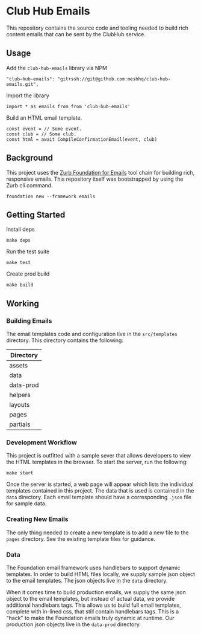 
# Club Hub Emails

This repository contains the source code and tooling needed to build rich content emails that can be sent by the ClubHub service. 

## Usage

Add the `club-hub-emails` library via NPM 

```
"club-hub-emails": "git+ssh://git@github.com:meshhq/club-hub-emails.git",
```

Import the library 

```
import * as emails from from 'club-hub-emails'
```

Build an HTML email template. 

```
const event = // Some event.
const club = // Some club.
const html = await CompileConfirmationEmail(event, club)
```

## Background

This project uses the [Zurb Foundation for Emails](https://foundation.zurb.com/emails.html) tool chain for building rich, responsive emails. This repository itself was bootstrapped by using the Zurb cli command.

```
foundation new --framework emails
```

## Getting Started

Install deps 

```
make deps
```

Run the test suite

```
make test
```

Create prod build

```
make build
```

## Working 

### Building Emails

The email templates code and configuration live in the `src/templates` directory. This directory contains the following:

| Directory |
|-----------|
| assets    | Assets for the email templates including scss files. 
| data      | Sample data used for rendering templates during development. 
| data-prod | Production data files. Used to add handlebars tags to template content for production builds. 
| helpers   | N/A
| layouts   | Base HTML template for all of our emails. 
| pages     | The individual template files. 
| partials  | Handlebars partials that are used in our templates. 

### Development Workflow

This project is outfitted with a sample sever that allows developers to view the HTML templates in the browser. To start the server, run the following:

```
make start
```

Once the server is started, a web page will appear which lists the individual templates contained in this project. The data that is used is contained in the `data` directory. Each email template should have a corresponding `.json` file for sample data. 

### Creating New Emails 

The only thing needed to create a new template is to add a new file to the `pages` directory. See the existing template files for guidance. 

### Data 

The Foundation email framework uses handlebars to support dynamic templates. In order to build HTML files locally, we supply sample json object to the email templates. The json objects live in the `data` directory. 

When it comes time to build production emails, we supply the same json object to the email templates, but instead of actual data, we provide additional handlebars tags. This allows us to build full email templates, complete with in-lined css, that still contain handlebars tags. This is a "hack" to make the Foundation emails truly dynamic at runtime. Our production json objects live in the `data-prod` directory. 